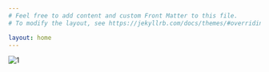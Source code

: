 ```yaml
---
# Feel free to add content and custom Front Matter to this file.
# To modify the layout, see https://jekyllrb.com/docs/themes/#overriding-theme-defaults

layout: home
---
```

![1](https://user-images.githubusercontent.com/75419236/104281202-16681d80-54e8-11eb-9078-1ef278217c83.png)
